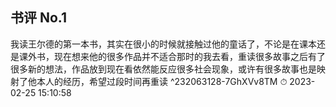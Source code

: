 ## 书评 No.1 
我读王尔德的第一本书，其实在很小的时候就接触过他的童话了，不论是在课本还是课外书，现在想来他的很多作品并不适合那时的我去看，重读很多故事之后有了很多新的想法，作品放到现在看依然能反应很多社会现象，或许有很多故事也是映射了他本人的经历，希望过段时间再重读 ^232063128-7GhXVv8TM
⏱ 2023-02-25 15:10:58